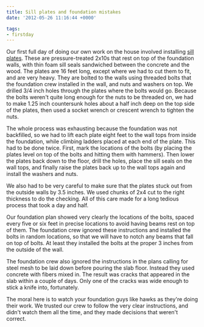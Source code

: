 ```yaml
---
title: Sill plates and foundation mistakes
date: '2012-05-26 11:16:44 +0000'

tags:
- firstday
---
```


Our first full day of doing our own work on the house involved
installing
[sill plates](/gallery/firstday-cottage/IMG_20120524_072422.jpg).
These are pressure-treated 2x10s that rest on top of the foundation
walls, with thin foam sill seals sandwiched between the concrete and
the wood.  The plates are 16 feet long, except where we had to cut
them to fit, and are very heavy.  They are bolted to the walls using
threaded bolts that the foundation crew installed in the wall, and
nuts and washers on top.  We drilled 3/4 inch holes through the plates
where the bolts would go.  Because the bolts weren't quite long enough
for the nuts to be threaded on, we had to make 1.25 inch countersunk
holes about a half inch deep on the top side of the plates, then used
a socket wrench or crescent wrench to tighten the nuts.

The whole process was exhausting because the foundation was not
backfilled, so we had to lift each plate eight feet to the wall tops
from inside the foundation, while climbing ladders placed at each end
of the plate.  This had to be done twice.  First, mark the locations
of the bolts (by placing the plates level on top of the bolts and
hitting them with hammers).  Then lower the plates back down to the
floor, drill the holes, place the sill seals on the wall tops, and
finally raise the plates back up to the wall tops again and install
the washers and nuts.

We also had to be very careful to make sure that the plates stuck out
from the outside walls by 3.5 inches.  We used chunks of 2x4 cut to
the right thickness to do the checking.  All of this care made for a
long tedious process that took a day and half.

Our foundation plan showed very clearly the locations of the bolts,
spaced every five or six feet in precise locations to avoid having
beams rest on top of them.  The foundation crew ignored these
instructions and installed the bolts in random locations, so that we
will have to notch any beams that fall on top of bolts.  At least they
installed the bolts at the proper 3 inches from the outside of the
wall.

The foundation crew also ignored the instructions in the plans calling
for steel mesh to be laid down before pouring the slab floor.  Instead
they used concrete with fibers mixed in.  The result was cracks that
appeared in the slab within a couple of days.  Only one of the cracks
was wide enough to stick a knife into, fortunately.

The moral here is to watch your foundation guys like hawks as they're
doing their work.  We trusted our crew to follow the very clear
instructions, and didn't watch them all the time, and they made
decisions that weren't correct.
